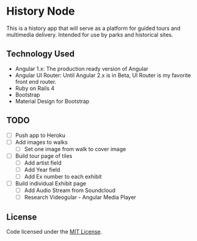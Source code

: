 # History Node

This is a history app that will serve as a platform for guided tours and multimedia delivery. Intended for use by parks and historical sites.

## Technology Used
+ Angular 1.x: The production ready version of Angular
+ Angular UI Router: Until Angular 2.x is in Beta, UI Router is my favorite front end router.
+ Ruby on Rails 4
+ Bootstrap
+ Material Design for Bootstrap

## TODO
+ [ ] Push app to Heroku
+ [ ] Add images to walks
  + [ ] Set one image from walk to cover image
+ [ ] Build tour page of tiles  
  + [ ] Add artist field
  + [ ] Add Year field
  + [ ] Add Ex number to each exhibit
+ [ ] Build individual Exhibit page
  + [ ] Add Audio Stream from Soundcloud
  + [ ] Research Videogular - Angular Media Player

## License
Code licensed under the [MIT License](http://opensource.org/licenses/MIT).
